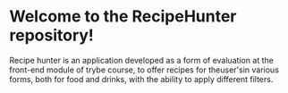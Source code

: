 # Welcome to the RecipeHunter repository!

Recipe hunter is an application developed as a form of evaluation at the front-end module of trybe course, to offer recipes for theuser'sin various forms, both for food and drinks, with the ability to apply different filters.